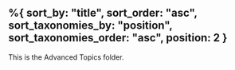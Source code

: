 %{
    sort_by: "title",
    sort_order: "asc",
    sort_taxonomies_by: "position",
    sort_taxonomies_order: "asc",
    position: 2
}
---

This is the Advanced Topics folder.
